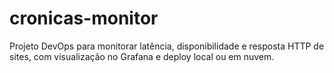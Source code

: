 # cronicas-monitor
Projeto DevOps para monitorar latência, disponibilidade e resposta HTTP de sites, com visualização no Grafana e deploy local ou em nuvem.
